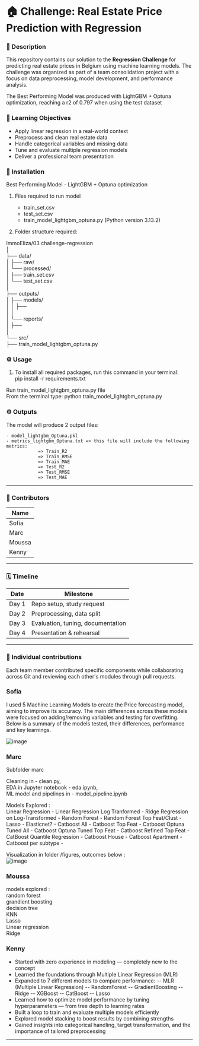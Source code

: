 # 🏠 Challenge: Real Estate Price Prediction with Regression

### 📌 Description
This repository contains our solution to the **Regression Challenge** for predicting real estate prices in Belgium using machine learning models. The challenge was organized as part of a team consolidation project with a focus on data preprocessing, model development, and performance analysis.

The Best Performing Model was produced with LightGBM + Optuna optimization, reaching a r2 of 0.797 when using the test dataset  


### 🧠 Learning Objectives
- Apply linear regression in a real-world context  
- Preprocess and clean real estate data  
- Handle categorical variables and missing data  
- Tune and evaluate multiple regression models  
- Deliver a professional team presentation

### 🚀 Installation

Best Performing Model - LightGBM + Optuna optimization

1) Files required to run model

    - train_set.csv
    - test_set.csv
    - train_model_lightgbm_optuna.py (Python version 3.13.2)

2) Folder structure required:

ImmoEliza/03 challenge-regression  
│  
├── data/  
│   ├── raw/  
│   └── processed/  
│       ├── train_set.csv  
│       └── test_set.csv  
│  
├── outputs/  
│   ├── models/  
│   │   ├──   
│   │  
│   └── reports/  
│             ├──   
│  
└── src/  
    ├── train_model_lightgbm_optuna.py  
  

### ⚙️ Usage

1) To install all required packages, run this command in your terminal:  
pip install -r requirements.txt   
  
Run train_model_lightgbm_optuna.py file  
        From the terminal type: python train_model_lightgbm_optuna.py  
  
### ⚙️ Outputs

The model will produce 2 output files:

    - model_lightgbm_Optuna.pkl
    - metrics_lightgbm_Optuna.txt => this file will include the following metrics:
                => Train_R2
                => Train_RMSE
                => Train_MAE
                => Test_R2
                => Test_RMSE
                => Test_MAE

---

### 👥 Contributors

| Name       |
|------------|
| Sofia      |
| Marc       |  
| Moussa     |  
| Kenny      |

---

### 🗓️ Timeline

| Date        | Milestone                        |
|-------------|----------------------------------|
| Day 1       | Repo setup, study request        |
| Day 2       | Preprocessing, data split        |
| Day 3       | Evaluation, tuning, documentation|
| Day 4       | Presentation & rehearsal         |

---

### 🧩 Individual contributions
Each team member contributed specific components while collaborating across Git and reviewing each other's modules through pull requests.  
### Sofia  
I used 5 Machine Learning Models to create the Price forecasting model, aiming to improve its accuracy. The main differences across these models were focused on adding/removing variables and testing for overfitting. Below is a summary of the models tested, their differences, performance and key learnings.

![image](https://github.com/user-attachments/assets/b67b8232-1917-4bd1-b2be-2d5311c2fe84)


### Marc  

Subfolder marc  
  
Cleaning in - clean.py,  
EDA in Jupyter notebook - eda.ipynb,  
ML model and pipelines in - model_pipeline.ipynb  

Models Explored :   
Linear Regression -
Linear Regression Log Tranformed -
Ridge Regression on Log-Transformed -
Random Forest -
Random Forest Top Feat/Clust -
Lasso -
Elasticnet? -
Catboost All -
Catboost Top Feat -
Catboost Optuna Tuned All -
Catboost Optuna Tuned Top Feat -
Catboost Refined Top Feat -
CatBoost Quantile Regression -
Catboost House -
Catboost Apartment -
Catboost per subtype -  

Visualization in folder /figures, outcomes below :  
![image](https://github.com/user-attachments/assets/4095b5a4-540c-43db-81f8-f8e17feb37de)

### Moussa  
models explored :    
random forest   
grandient boosting   
decision  tree   
KNN   
Lasso   
Linear regression   
Ridge

### Kenny  
- Started with zero experience in modeling — completely new to the concept
- Learned the foundations through Multiple Linear Regression (MLR)
- Expanded to 7 different models to compare performance:
-- MLR (Multiple Linear Regression)
-- RandomForest
-- GradientBoosting
-- Ridge
-- XGBoost
-- CatBoost
-- Lasso
- Learned how to optimize model performance by tuning hyperparameters — from tree depth to learning rates
- Built a loop to train and evaluate multiple models efficiently
- Explored model stacking to boost results by combining strengths
- Gained insights into categorical handling, target transformation, and the importance of tailored preprocessing


---

